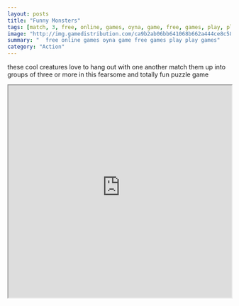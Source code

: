 ```yaml
---
layout: posts
title: "Funny Monsters"
tags: [match, 3, free, online, games, oyna, game, free, games, play, play, games]
image: "http://img.gamedistribution.com/ca9b2ab06bb641068b662a444ce8c589.jpg"
summary: "  free online games oyna game free games play play games"
category: "Action"
---
```


these cool creatures love to hang out with one another match them up into groups of three or more in this fearsome and totally fun puzzle game

<iframe width="100%" height="480px;" src="http://html5.gamedistribution.com/ca9b2ab06bb641068b662a444ce8c589/"></iframe>